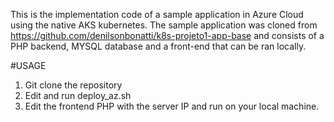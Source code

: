 This is the implementation code of a sample application in Azure Cloud using the native AKS kubernetes. 
The sample application was cloned from https://github.com/denilsonbonatti/k8s-projeto1-app-base and consists 
of a PHP backend, MYSQL database and a front-end that can be ran locally.

#USAGE

1. Git clone the repository
2. Edit and run deploy_az.sh
3. Edit the frontend PHP with the server IP and run on your local machine.
